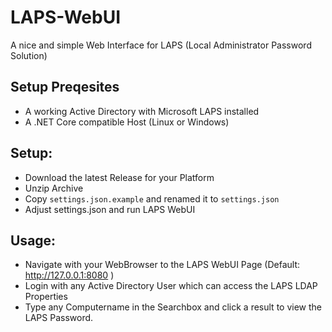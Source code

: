 # LAPS-WebUI
A nice and simple Web Interface for LAPS (Local Administrator Password Solution)

## Setup Preqesites

- A working Active Directory with Microsoft LAPS installed
- A .NET Core compatible Host (Linux or Windows)

## Setup:

- Download the latest Release for your Platform
- Unzip Archive
- Copy `settings.json.example` and renamed it to `settings.json`
- Adjust settings.json and run LAPS WebUI

## Usage:
- Navigate with your WebBrowser to the LAPS WebUI Page (Default: http://127.0.0.1:8080 )
- Login with any Active Directory User which can access the LAPS LDAP Properties
- Type any Computername in the Searchbox and click a result to view the LAPS Password.
